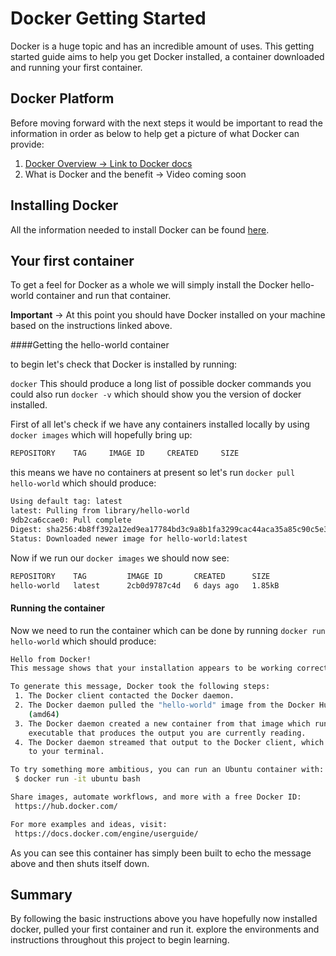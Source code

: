 # Docker Getting Started

Docker is a huge topic and has an incredible amount of uses. This getting started guide aims to help you get Docker installed, a container downloaded and running your first container. 

## Docker Platform

Before moving forward with the next steps it would be important to read the information in order as below to help get a picture of what Docker can provide:

1. [Docker Overview -> Link to Docker docs](https://docs.docker.com/engine/docker-overview/)
2. What is Docker and the benefit -> Video coming soon

## Installing Docker

All the information needed to install Docker can be found [here](https://docs.docker.com/install/).


## Your first container

To get a feel for Docker as a whole we will simply install the Docker hello-world container and run that container.

**Important** -> At this point you should have Docker installed on your machine based on the instructions linked above.

####Getting the hello-world container

to begin let's check that Docker is installed by running:  

`docker` This should produce a long list of possible docker commands you could also run `docker -v` which should show you the version of docker installed.

First of all let's check if we have any containers installed locally by using `docker images` which will hopefully bring up:

```bash
REPOSITORY    TAG     IMAGE ID     CREATED     SIZE
```
this means we have no containers at present so let's run `docker pull hello-world` which should produce:

```bash
Using default tag: latest
latest: Pulling from library/hello-world
9db2ca6ccae0: Pull complete
Digest: sha256:4b8ff392a12ed9ea17784bd3c9a8b1fa3299cac44aca35a85c90c5e3c7afacdc
Status: Downloaded newer image for hello-world:latest
```
Now if we run our `docker images` we should now see:

```bash
REPOSITORY    TAG         IMAGE ID       CREATED      SIZE
hello-world   latest      2cb0d9787c4d   6 days ago   1.85kB
```
#### Running the container

Now we need to run the container which can be done by running `docker run hello-world` which should produce:

```bash
Hello from Docker!
This message shows that your installation appears to be working correctly.

To generate this message, Docker took the following steps:
 1. The Docker client contacted the Docker daemon.
 2. The Docker daemon pulled the "hello-world" image from the Docker Hub.
    (amd64)
 3. The Docker daemon created a new container from that image which runs the
    executable that produces the output you are currently reading.
 4. The Docker daemon streamed that output to the Docker client, which sent it
    to your terminal.

To try something more ambitious, you can run an Ubuntu container with:
 $ docker run -it ubuntu bash

Share images, automate workflows, and more with a free Docker ID:
 https://hub.docker.com/

For more examples and ideas, visit:
 https://docs.docker.com/engine/userguide/
```
As you can see this container has simply been built to echo the message above and then shuts itself down.

## Summary

By following the basic instructions above you have hopefully now installed docker, pulled your first container and run it. explore the environments and instructions throughout this project to begin learning.